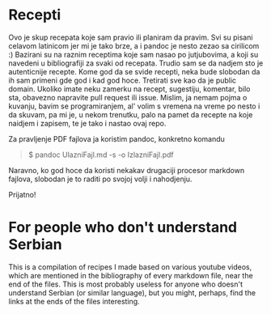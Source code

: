 # Recepti

Ovo je skup recepata koje sam pravio ili planiram da pravim. Svi su pisani celavom latinicom jer mi je tako brze, a i pandoc je nesto zezao sa cirilicom :) Bazirani su na raznim receptima koje sam nasao po jutjubovima, a koji su navedeni u bibliografiji za svaki od recepata. Trudio sam se da nadjem sto je autenticnije recepte. Kome god da se svide recepti, neka bude slobodan da ih sam primeni gde god i kad god hoce. Tretirati sve kao da je public domain. Ukoliko imate neku zamerku na recept, sugestiju, komentar, bilo sta, obavezno napravite pull request ili issue. Mislim, ja nemam pojma o kuvanju, bavim se programiranjem, al' volim s vremena na vreme po nesto i da skuvam, pa mi je, u nekom trenutku, palo na pamet da recepte na koje naidjem i zapisem, te je tako i nastao ovaj repo.

Za pravljenje PDF fajlova ja koristim pandoc, konkretno komandu

> $ pandoc UlazniFajl.md -s -o IzlazniFajl.pdf

Naravno, ko god hoce da koristi nekakav drugaciji procesor markdown fajlova, slobodan je to raditi po svojoj volji i nahodjenju.

Prijatno!


# For people who don't understand Serbian

This is a compilation of recipes I made based on various youtube videos, which are mentioned in the bibliography of every markdown file, near the end of the files. This is most probably useless for anyone who doesn't understand Serbian (or similar language), but you might, perhaps, find the links at the ends of the files interesting.
